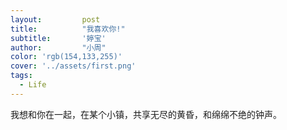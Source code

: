 ```yaml
---
layout: 		post
title: 			"我喜欢你!"
subtitle: 		'婷宝'
author: 		"小周"
color: 'rgb(154,133,255)'  
cover: '../assets/first.png'  
tags:
  - Life
---
```


我想和你在一起，在某个小镇，共享无尽的黄昏，和绵绵不绝的钟声。

​	
